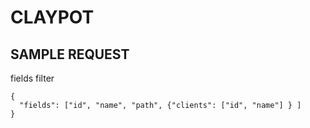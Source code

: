 # CLAYPOT


## SAMPLE REQUEST
fields filter
```
{
  "fields": ["id", "name", "path", {"clients": ["id", "name"] } ]
}
```
